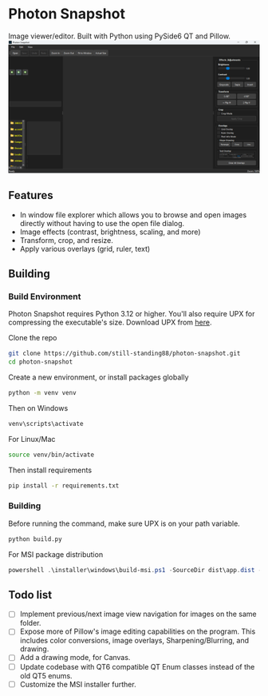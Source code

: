 # Photon Snapshot
Image viewer/editor. Built with Python using PySide6 QT and Pillow.
![Photon Snapshot window screenshot](./assets/app-Screenshot.png)

## Features
* In window file explorer which allows you to browse and open images directly without having to use the open file dialog.
* Image effects (contrast, brightness, scaling, and more)
* Transform, crop, and resize.
* Apply various overlays (grid, ruler, text)

## Building
### Build Environment
Photon Snapshot requires Python 3.12 or higher. You'll also require UPX for compressing the executable's size.
Download UPX from [here](https://github.com/upx/upx/releases/tag/v5.0.1).

Clone the repo
```bash
git clone https://github.com/still-standing88/photon-snapshot.git
cd photon-snapshot
```

Create a new environment, or install packages globally
```bash
python -m venv venv
```

Then on Windows
```bash
venv\scripts\activate
```

For Linux/Mac
```bash
source venv/bin/activate
```

Then install requirements
```bash
pip install -r requirements.txt
```

### Building
Before running the command, make sure UPX is on your path variable.
```bash
python build.py
```

For MSI package distribution
```powershell
powershell .\installer\windows\build-msi.ps1 -SourceDir dist\app.dist -OutputDir dist\ -Version 1.0.0
```

## Todo list
- [ ] Implement previous/next image view navigation for images on the same folder.
- [ ] Expose more of Pillow's image editing capabilities on the program. This includes color conversions, image overlays, Sharpening/Blurring, and drawing.
- [ ] Add a drawing mode, for Canvas.
- [ ] Update codebase with QT6 compatible QT Enum classes instead of the old QT5 enums.
- [ ] Customize the MSI installer further.